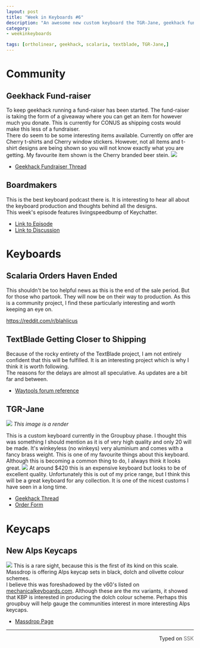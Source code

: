 ```yaml
---
layout: post
title: "Week in Keyboards #6"
description: "An awesome new custom keyboard the TGR-Jane, geekhack fundraiser and the boardmakers podcast."
category: 
- weekinkeyboards

tags: [ortholinear, geekhack, scalaria, textblade, TGR-Jane,]
---
```

# Community
## Geekhack Fund-raiser
To keep geekhack running a fund-raiser has been started. The fund-raiser is taking the form of a giveaway where you can get an item for however much you donate. This is currently for CONUS as shipping costs would make this less of a fundraiser.  
There do seem to be some interesting items available. Currently on offer are Cherry t-shirts and Cherry window stickers. However, not all items and t-shirt designs are being shown so you will not know exactly what you are getting. My favourite item shown is the Cherry branded beer stein.
![](http://i.imgur.com/hUTtXZg.jpg)

* [Geekhack Fundraiser Thread](https://geekhack.org/index.php?topic=73815.msg1808361#msg1808361)


## Boardmakers
This is the best keyboard podcast there is. It is interesting to hear all about the keyboard production and thoughts behind all the designs.  
This week's episode features livingspeedbump of Keychatter.

* [Link to Episode](https://soundcloud.com/board-makers/episode-6)
* [Link to Discussion](http://redd.it/3erul4)

# Keyboards

## Scalaria Orders Haven Ended
This shouldn't be too helpful news as this is the end of the sale period. But for those who partook. They will now be on their way to production. As this is a community project, I find these particularly interesting and worth keeping an eye on.

<https://reddit.com/r/blahlicus>

## TextBlade Getting Closer to Shipping
Because of the rocky entirety of the TextBlade project, I am not entirely confident that this will be fulfilled. It is an interesting project which is why I think it is worth following.  
The reasons for the delays are almost all speculative. As updates are a bit far and between.

* [Waytools forum reference](https://forum.waytools.com/t/delivery-dates-comments-on-lead-time/489/274)

## TGR-Jane
![](http://i.imgur.com/DDgrlHL.jpg)
*This image is a render*  

This is a custom keyboard currently in the Groupbuy phase. I thought this was something I should mention as it is of very high quality and only 20 will be made. It's winkeyless (no winkeys) very aluminium and comes with a fancy brass weight. This is one of my favourite things about this keyboard. Although this is becoming a common thing to do, I always think it looks great.
![](http://i.imgur.com/UcJFBqV.jpg)
At around $420 this is an expensive keyboard but looks to be of excellent quality. Unfortunately this is out of my price range, but I think this will be a great keyboard for any collection. It is one of the nicest customs I have seen in a long time.

* [Geekhack Thread](https://geekhack.org/index.php?topic=73956.0)
* [Order Form](http://goo.gl/forms/rWo1YnMhCv)

# Keycaps

## New Alps Keycaps
![](http://i.imgur.com/rvg0bwi.jpg)
This is a rare sight, because this is the first of its kind on this scale. Massdrop is offering Alps keycap sets in black, dolch and olivette colour schemes.   
I believe this was foreshadowed by the v60's listed on [mechanicalkeyboards.com](https://mechanicalkeyboards.com/shop/index.php?l=product_detail&p=1285). Although these are the mx variants, it showed that KBP is interested in producing the dolch colour scheme. Perhaps this groupbuy will help gauge the communities interest in more interesting Alps keycaps.

* [Massdrop Page](https://www.massdrop.com/buy/alps-keycaps?mode=guest_open)

 ------------------------------------------------
 <p style="text-align: right" title="Screwed">Typed on <font color="#6c6c6c">SSK</font></p>
 
